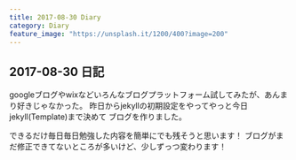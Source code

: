 ```yaml
---
title: 2017-08-30 Diary
category: Diary
feature_image: "https://unsplash.it/1200/400?image=200"
---
```


## 2017-08-30 日記

googleブログやwixなどいろんなブログプラットフォーム試してみたが、あんまり好きじゃなかった。
昨日からjekyllの初期設定をやってやっと今日jekyll(Template)まで決めて
ブログを作りました。

できるだけ毎日毎日勉強した内容を簡単にでも残そうと思います！
ブログがまだ修正できてないところが多いけど、少しずっつ変わります！
